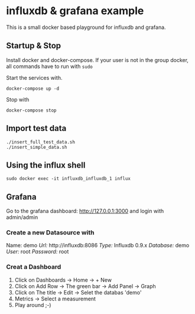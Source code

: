 
# influxdb & grafana example

This is a small docker based playground for influxdb and grafana.

## Startup & Stop

Install docker and docker-compose.
If your user is not in the group docker, all commands have to run with `sudo`

Start the services with.
```
docker-compose up -d
```

Stop with
```
docker-compose stop
```

## Import test data

```
./insert_full_test_data.sh
./insert_simple_data.sh
```

## Using the influx shell
```
sudo docker exec -it influxdb_influxdb_1 influx
```

## Grafana
Go to the grafana dashboard: <http://127.0.0.1:3000> and login with admin/admin

### Create a new Datasource with

Name: demo
  *Url:* http://influxdb:8086
  *Type:* Influxdb 0.9.x
  *Database:* demo
  *User:* root
  *Password:* root

### Creat a Dashboard

1. Click on Dashboards -> Home -> + New
2. Click on Add Row -> The green bar -> Add Panel -> Graph
3. Click on The title -> Edit -> Selet the databas 'demo'
4. Metrics -> Select a measurement
5. Play around ;-)


